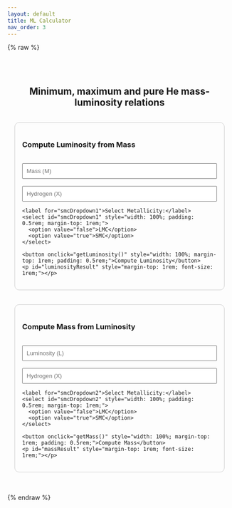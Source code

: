 ```yaml
---
layout: default
title: ML Calculator
nav_order: 3
---
```


{% raw %}
<!-- Use MathJax v2 for LaTeX rendering -->
<script type="text/javascript" async
  src="https://cdnjs.cloudflare.com/ajax/libs/mathjax/2.7.9/MathJax.js?config=TeX-MML-AM_CHTML">
</script>

<div style="max-width: 600px; margin: 2rem auto; padding: 1rem; text-align: center;">

  <h2 style="margin-bottom: 2rem;">
    Minimum, maximum and pure He mass-luminosity relations
  </h2>

  <!-- Top Section: Luminosity -->
  <div style="border: 1px solid #ccc; padding: 1rem; border-radius: 10px; margin-bottom: 2rem; text-align: left;">
    <h3>Compute Luminosity from Mass</h3>
    <input type="number" id="massInput" placeholder="Mass (M)" style="width: 100%; padding: 0.5rem; margin-top: 1rem;">
    <input type="number" id="hydrogenInput1" placeholder="Hydrogen (X)" style="width: 100%; padding: 0.5rem; margin-top: 1rem;">
    
    <label for="smcDropdown1">Select Metallicity:</label>
    <select id="smcDropdown1" style="width: 100%; padding: 0.5rem; margin-top: 1rem;">
      <option value="false">LMC</option>
      <option value="true">SMC</option>
    </select>

    <button onclick="getLuminosity()" style="width: 100%; margin-top: 1rem; padding: 0.5rem;">Compute Luminosity</button>
    <p id="luminosityResult" style="margin-top: 1rem; font-size: 1rem;"></p>
  </div>

  <!-- Bottom Section: Mass -->
  <div style="border: 1px solid #ccc; padding: 1rem; border-radius: 10px; text-align: left;">
    <h3>Compute Mass from Luminosity</h3>
    <input type="number" id="luminosityInput" placeholder="Luminosity (L)" style="width: 100%; padding: 0.5rem; margin-top: 1rem;">
    <input type="number" id="hydrogenInput2" placeholder="Hydrogen (X)" style="width: 100%; padding: 0.5rem; margin-top: 1rem;">
    
    <label for="smcDropdown2">Select Metallicity:</label>
    <select id="smcDropdown2" style="width: 100%; padding: 0.5rem; margin-top: 1rem;">
      <option value="false">LMC</option>
      <option value="true">SMC</option>
    </select>

    <button onclick="getMass()" style="width: 100%; margin-top: 1rem; padding: 0.5rem;">Compute Mass</button>
    <p id="massResult" style="margin-top: 1rem; font-size: 1rem;"></p>
  </div>
</div>

<script>
  async function getLuminosity() {
    const m = parseFloat(document.getElementById('massInput').value);
    const x = parseFloat(document.getElementById('hydrogenInput1').value);
    const use_smc = document.getElementById('smcDropdown1').value === "true";

    const response = await fetch("https://nnv5wacde8.execute-api.eu-north-1.amazonaws.com/ML-calc", {
      method: "POST",
      headers: { "Content-Type": "application/json" },
      body: JSON.stringify({ mode: "luminosity", m, x, use_smc })
    });

    const data = await response.json();
    document.getElementById('luminosityResult').innerHTML =
      '\\( \\text{Minimum log(L/L_\\odot)}: \\) ' + data.L_min.toFixed(5) + '<br>' +
      '\\( \\text{Maximum log(L/L_\\odot)}: \\) ' + data.L_max.toFixed(5) + '<br>' +
      '\\( \\text{Pure He log(L/L_\\odot)}: \\) ' + data.L_pure_He.toFixed(5);

    MathJax.Hub.Queue(["Typeset", MathJax.Hub, 'luminosityResult']);
  }

  async function getMass() {
    const L = parseFloat(document.getElementById('luminosityInput').value);
    const x = parseFloat(document.getElementById('hydrogenInput2').value);
    const use_smc = document.getElementById('smcDropdown2').value === "true";

    const response = await fetch("https://nnv5wacde8.execute-api.eu-north-1.amazonaws.com/ML-calc", {
      method: "POST",
      headers: { "Content-Type": "application/json" },
      body: JSON.stringify({ mode: "mass", L, x, use_smc })
    });

    const data = await response.json();
    document.getElementById('massResult').innerHTML =
      '\\( \\text{Minimum mass (M/M_\\odot)}: \\) ' + data.M_min + '<br>' +
      '\\( \\text{Maximum mass (M/M_\\odot)}: \\) ' + data.M_max + '<br>' +
      '\\( \\text{Pure He mass (M/M_\\odot)}: \\) ' + data.M_pure_He;

    MathJax.Hub.Queue(["Typeset", MathJax.Hub, 'massResult']);
  }
</script>
{% endraw %}
